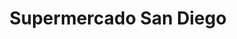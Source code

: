 ---
title: "Supermercado San Diego"
url: /san-juan-de-los-morros/supermercado-san-diego/
shop: supermercado
---